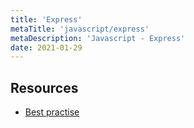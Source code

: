 ```yaml
---
title: 'Express'
metaTitle: 'javascript/express'
metaDescription: 'Javascript - Express'
date: 2021-01-29
---
```


## Resources

- [Best practise](https://expressjs.com/de/advanced/best-practice-security.html)